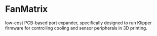 # FanMatrix
 low-cost PCB-based port expander, specifically designed to run Klipper firmware for controlling cooling and sensor peripherals in 3D printing.
